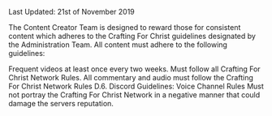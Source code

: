 Last Updated: 21st of November 2019

The Content Creator Team is designed to reward those for consistent content which adheres to the Crafting For Christ guidelines designated by the Administration Team. All content must adhere to the following guidelines:

Frequent videos at least once every two weeks.
Must follow all Crafting For Christ Network Rules.
All commentary and audio must follow the Crafting For Christ Network Rules D.6. Discord Guidelines: Voice Channel Rules
Must not portray the Crafting For Christ Network in a negative manner that could damage the servers reputation.
